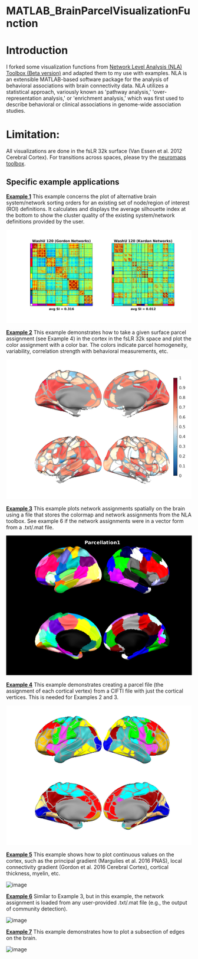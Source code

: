 # MATLAB_BrainParcelVisualizationFunction

# Introduction
I forked some visualization functions from [Network Level Analysis (NLA) Toolbox (Beta version)](https://github.com/mwheelock/Network-Level-Analysis) and adapted them to my use with examples. NLA is an extensible MATLAB-based software package for the analysis of behavioral associations with brain connectivity data. NLA utilizes a statistical approach, variously known as 'pathway analysis,' 'over-representation analysis,' or 'enrichment analysis,' which was first used to describe behavioral or clinical associations in genome-wide association studies.

# Limitation: 
All visualizations are done in the fsLR 32k surface (Van Essen et al. 2012 Cerebral Cortex). For transitions across spaces, please try the [neuromaps toolbox](https://github.com/netneurolab/neuromaps).

## Specific example applications
[**Example 1**](https://github.com/cindyhfls/MATLAB_BrainParcelVisualizationFunctions/blob/main/NLA%20visualizationfunctions/Example1_plot_FC_with_silhouette.m)
This example concerns the plot of alternative brain system/network sorting orders for an existing set of node/region of interest (ROI) definitions. It calculates and displays the average silhouette index at the bottom to show the cluster quality of the existing system/network definitions provided by the user.

![image](https://github.com/cindyhfls/Network-Level-Analysis/blob/main/NLA%20visualizationfunctions/Example1.png)

[**Example 2**](https://github.com/cindyhfls/MATLAB_BrainParcelVisualizationFunctions/blob/main/NLA%20visualizationfunctions/Example2_plot_values_on_parcels.m)
This example demonstrates how to take a given surface parcel assignment (see Example 4) in the cortex in the fsLR 32k space and plot the color assignment with a color bar. The colors indicate parcel homogeneity, variability, correlation strength with behavioral measurements, etc.

![image](https://github.com/cindyhfls/Network-Level-Analysis/blob/main/NLA%20visualizationfunctions/Example2.png)

[**Example 3**](https://github.com/cindyhfls/MATLAB_BrainParcelVisualizationFunctions/blob/main/NLA%20visualizationfunctions/Example3_plot_Network_per_parcel.m)
This example plots network assignments spatially on the brain using a file that stores the colormap and network assignments from the NLA toolbox. See example 6 if the network assignments were in a vector form from a .txt/.mat file.

![image](https://github.com/cindyhfls/Network-Level-Analysis/blob/main/NLA%20visualizationfunctions/Example3.png)

[**Example 4**](https://github.com/cindyhfls/MATLAB_BrainParcelVisualizationFunctions/blob/main/NLA%20visualizationfunctions/Example4_get_parcel_files.m)
This example demonstrates creating a parcel file (the assignment of each cortical vertex) from a CIFTI file with just the cortical vertices. This is needed for Examples 2 and 3.

![image](https://github.com/cindyhfls/Network-Level-Analysis/blob/main/NLA%20visualizationfunctions/Example4.png)

[**Example 5**](https://github.com/cindyhfls/MATLAB_BrainParcelVisualizationFunctions/blob/main/NLA%20visualizationfunctions/Example5_plot_continuous_values_on_surfacemesh.m)
This example shows how to plot continuous values on the cortex, such as the principal gradient (Margulies et al. 2016 PNAS), local connectivity gradient (Gordon et al. 2016 Cerebral Cortex), cortical thickness, myelin, etc.

![image](https://github.com/cindyhfls/Network-Level-Analysis/blob/main/NLA%20visualizationfunctions/Example5.png)

[**Example 6**](https://github.com/cindyhfls/MATLAB_BrainParcelVisualizationFunctions/blob/main/NLA%20visualizationfunctions/Example6_visualize_parcels_fromtxt.m)
Similar to Example 3, but in this example, the network assignment is loaded from any user-provided .txt/.mat file (e.g., the output of community detection).

![image](https://github.com/cindyhfls/Network-Level-Analysis/blob/main/NLA%20visualizationfunctions/Example6.png)

[**Example 7**](https://github.com/cindyhfls/MATLAB_BrainParcelVisualizationFunctions/blob/main/NLA%20visualizationfunctions/Example7_GlassBrain_plot.m)
This example demonstrates how to plot a subsection of edges on the brain.

![image](https://github.com/cindyhfls/Network-Level-Analysis/blob/main/NLA%20visualizationfunctions/Example7.png)
